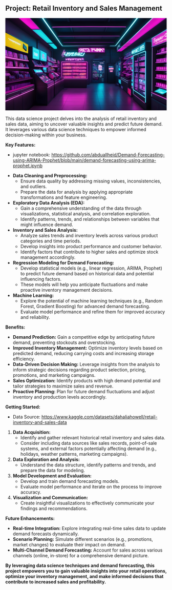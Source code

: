 ## **Project: Retail Inventory and Sales Management**
![](https://github.com/abduallheid/Demand-Forecasting-using-ARIMA-Prophet/blob/main/Project--Retail-Inventory-and-Sales-Management.jpg)


This data science project delves into the analysis of retail inventory and sales data, aiming to uncover valuable insights and predict future demand. It leverages various data science techniques to empower informed decision-making within your business.

**Key Features:**
- jupyter notebook: https://github.com/abduallheid/Demand-Forecasting-using-ARIMA-Prophet/blob/main/demand-forecasting-using-arima-prophet.ipynb
* **Data Cleaning and Preprocessing:**
    - Ensure data quality by addressing missing values, inconsistencies, and outliers.
    - Prepare the data for analysis by applying appropriate transformations and feature engineering.
* **Exploratory Data Analysis (EDA):**
    - Gain a comprehensive understanding of the data through visualizations, statistical analysis, and correlation exploration.
    - Identify patterns, trends, and relationships between variables that might influence demand.
* **Inventory and Sales Analysis:**
    - Analyze sales trends and inventory levels across various product categories and time periods.
    - Develop insights into product performance and customer behavior.
    - Identify factors that contribute to higher sales and optimize stock management accordingly.
* **Regression Modeling for Demand Forecasting:**
    - Develop statistical models (e.g., linear regression, ARIMA, Prophet) to predict future demand based on historical data and potential influencing factors.
    - These models will help you anticipate fluctuations and make proactive inventory management decisions.
* **Machine Learning:**
    - Explore the potential of machine learning techniques (e.g., Random Forest, Gradient Boosting) for advanced demand forecasting.
    - Evaluate model performance and refine them for improved accuracy and reliability.

**Benefits:**

* **Demand Prediction:** Gain a competitive edge by anticipating future demand, preventing stockouts and overstocking.
* **Improved Inventory Management:** Optimize inventory levels based on predicted demand, reducing carrying costs and increasing storage efficiency.
* **Data-Driven Decision Making:** Leverage insights from the analysis to inform strategic decisions regarding product selection, pricing, promotions, and marketing campaigns.
* **Sales Optimization:** Identify products with high demand potential and tailor strategies to maximize sales and revenue.
* **Proactive Planning:** Plan for future demand fluctuations and adjust inventory and production levels accordingly.

**Getting Started:**
- Data Source: https://www.kaggle.com/datasets/dahaliahowell/retail-inventory-and-sales-data
1. **Data Acquisition:**
    - Identify and gather relevant historical retail inventory and sales data.
    - Consider including data sources like sales records, point-of-sale systems, and external factors potentially affecting demand (e.g., holidays, weather patterns, marketing campaigns).
2. **Data Exploration and Analysis:**
    - Understand the data structure, identify patterns and trends, and prepare the data for modeling.
3. **Model Development and Evaluation:**
    - Develop and train demand forecasting models.
    - Evaluate model performance and iterate on the process to improve accuracy.
4. **Visualization and Communication:**
    - Create insightful visualizations to effectively communicate your findings and recommendations.

**Future Enhancements:**

* **Real-time Integration:** Explore integrating real-time sales data to update demand forecasts dynamically.
* **Scenario Planning:** Simulate different scenarios (e.g., promotions, market changes) to evaluate their impact on demand.
* **Multi-Channel Demand Forecasting:** Account for sales across various channels (online, in-store) for a comprehensive demand picture.

**By leveraging data science techniques and demand forecasting, this project empowers you to gain valuable insights into your retail operations, optimize your inventory management, and make informed decisions that contribute to increased sales and profitability.**
